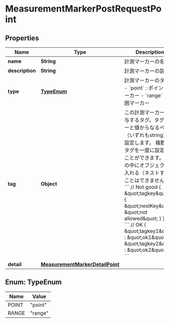 

# MeasurementMarkerPostRequestPoint


## Properties

| Name | Type | Description | Notes |
|------------ | ------------- | ------------- | -------------|
|**name** | **String** | 計測マーカーの名前 |  [optional] |
|**description** | **String** | 計測マーカーの説明 |  [optional] |
|**type** | [**TypeEnum**](#TypeEnum) | 計測マーカーのタイプ - &#x60;point&#x60; : ポイントマーカー - &#x60;range&#x60; : 範囲マーカー |  |
|**tag** | **Object** | この計測マーカーに付与するタグ。タグはキーと値からなるペア（いずれもstring）で設定します。 複数のタグを一度に設定することができます。 値の中にオブジェクトを入れる（ネストする）ことはできません。 &#x60;&#x60;&#x60; // Not good {   \&quot;tagkey\&quot; : {     \&quot;nestKey\&quot;: \&quot;not allowed\&quot;   } } &#x60;&#x60;&#x60;  &#x60;&#x60;&#x60; // OK {   \&quot;tagkey1\&quot; : \&quot;ok1\&quot;,   \&quot;tagkey2\&quot; : \&quot;ok2\&quot; } &#x60;&#x60;&#x60; |  [optional] |
|**detail** | [**MeasurementMarkerDetailPoint**](MeasurementMarkerDetailPoint.md) |  |  |



## Enum: TypeEnum

| Name | Value |
|---- | -----|
| POINT | &quot;point&quot; |
| RANGE | &quot;range&quot; |



